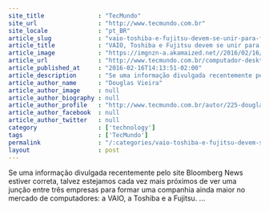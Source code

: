 ```yaml
---
site_title               : "TecMundo"
site_url                 : "http://www.tecmundo.com.br"
site_locale              : "pt_BR"
article_slug             : "vaio-toshiba-e-fujitsu-devem-se-unir-para-formar-nova-gigante-de-pcs"
article_title            : "VAIO, Toshiba e Fujitsu devem se unir para formar nova gigante de PCs"
article_image            : "https://imgnzn-a.akamaized.net//2016/02/16/16131107571262-t1200x480.jpg"
article_url              : "http://www.tecmundo.com.br/computador-desktop-/98633-vaio-toshiba-fujitsu-devem-unir-formar-nova-gigante-pcs.htm"
article_published_at     : "2016-02-16T14:13:51-02:00"
article_description      : "Se uma informação divulgada recentemente pelo site Bloomberg News estiver correta, talvez estejamos cada vez mais próximos de ver uma junção entre três empresas para formar uma companhia ainda maior no mercado de computadores: a VAIO, a Toshiba e a Fujitsu. ..."
article_author_name      : "Douglas Vieira"
article_author_image     : null
article_author_biography : null
article_author_profile   : "http://www.tecmundo.com.br/autor/225-douglas-vieira/"
article_author_facebook  : null
article_author_twitter   : null
category                 : ['technology']
tags                     : ['TecMundo']
permalink                : "/:categories/vaio-toshiba-e-fujitsu-devem-se-unir-para-formar-nova-gigante-de-pcs/"
layout                   : post
---
```


Se uma informação divulgada recentemente pelo site Bloomberg News estiver correta, talvez estejamos cada vez mais próximos de ver uma junção entre três empresas para formar uma companhia ainda maior no mercado de computadores: a VAIO, a Toshiba e a Fujitsu. ...
